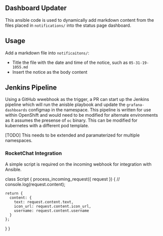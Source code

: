 ## Dashboard Updater
This ansible code is used to dynamically add markdown content from the files placed in `notifications/` into the status page dashboard. 

## Usage
Add a markdown file into `notificaitons/`: 
- Title the file with the date and time of the notice, such as `05-31-19-1055.md`
- Insert the notice as the body content 

## Jenkins Pipeline
Using a GitHub wwebhook as the trigger, a PR can start up the Jenkins pipeline which will run the anisble playbook and update the `grafana-dashboards` configmap in the namespace. 
This pipeline is written for use within OpenShift and would need to be modified for alternate environments as it assumes the presense of `oc` binary. This can be modified for kubernetes with a different pod template.  

[TODO]
This needs to be extended and paramaterized for multiple namespaces. 

### RocketChat Integration
A simple script is required on the incoming webhook for integration with Ansible. 

class Script {
  process_incoming_request({ request }) {
   // console.log(request.content);

    return {
      content: {
        text: request.content.text,
        icon_url: request.content.icon_url,
        username: request.content.username
      }
    };
  }
}